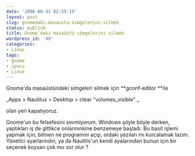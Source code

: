 ```yaml
---
date: '2006-08-31 02:55:15'
layout: post
slug: gnomedaki-masaustu-simgelerini-silmek
status: publish
title: Gnome’daki masaüstü simgelerini silmek
wordpress_id: '40'
categories:
- Linux
tags:
- gnome
- ipucu
- Linux
---
```


Gnome'da masaüstündeki simgeleri silmek için **gconf-editor **ile

_Apps > Nautilus > Desktop > clear "volumes_visible" _

olan yeri kapatıyoruz. 

Gnome'un bu felsefesini sevmiyorum. Windows şöyle böyle derken, yaptıkları iş de gittikce onlarınınkine benzemeye başladı. Bu basit işlemi yapmak için, bilmen ne programını açıp, ordaki yazıları mı kurcalamak lazım. Yönetici ayarlarındın, ya da Nautilis'un kendi ayalarından bunun için bir seçenek koysan çok mu zor olur ?

